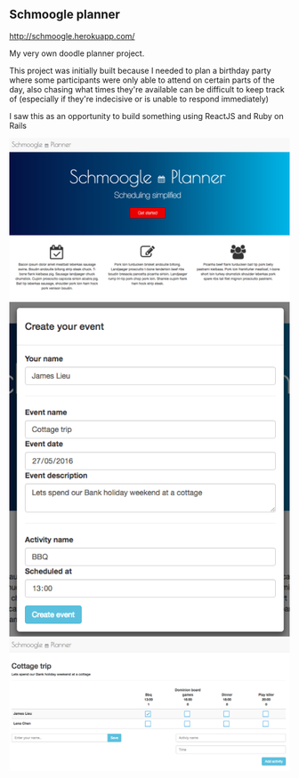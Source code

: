 ## Schmoogle planner
http://schmoogle.herokuapp.com/

My very own doodle planner project.

This project was initially built because I needed to plan a birthday party where some
participants were only able to attend on certain parts of the day, also chasing what times they're
available can be difficult to keep track of
(especially if they're indecisive or is unable to respond immediately)

I saw this as an opportunity to build something using ReactJS and Ruby on Rails

<img src="schmoogle1.png">
<img src="schmoogle2.png">
<img src="schmoogle3.png">
